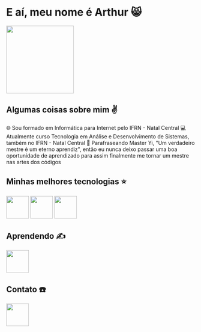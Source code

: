 # E aí, meu nome é Arthur 😸

<img style="border-radius:20" height="180em" src="https://media.tenor.com/C9EatUCfQHQAAAAC/luffy-one-piece.gif"/>

## Algumas coisas sobre mim ✌️
🌐 Sou formado em Informática para Internet pelo IFRN - Natal Central
💻 Atualmente curso Tecnologia em Análise e Desenvolvimento de Sistemas, também no IFRN - Natal Central
🥷 Parafraseando Master Yi, "Um verdadeiro mestre é um eterno aprendiz", então eu nunca deixo passar uma boa oportunidade de aprendizado para assim finalmente me tornar um mestre nas artes dos códigos 

## Minhas melhores tecnologias ⭐
<div>
<img height="60em" src="https://cdn.jsdelivr.net/gh/devicons/devicon/icons/python/python-original.svg" />
<img height="60em" src="https://cdn.jsdelivr.net/gh/devicons/devicon/icons/csharp/csharp-original.svg" />
<img height="60em" src="https://cdn.jsdelivr.net/gh/devicons/devicon/icons/postgresql/postgresql-original.svg" />
</div>

## Aprendendo ✍️
<div>
<img height="60em" src="https://cdn.jsdelivr.net/gh/devicons/devicon/icons/php/php-original.svg" />
</div>

## Contato ☎️
<div>
<a href="https://www.instagram.com/arthu.gg/"><img height="60em" src="https://cdn-icons-png.flaticon.com/256/3621/3621435.png"/></a>
</div>
